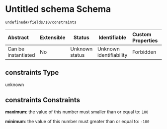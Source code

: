 # Untitled schema Schema

```txt
undefined#/fields/10/constraints
```




| Abstract            | Extensible | Status         | Identifiable            | Custom Properties | Additional Properties | Access Restrictions | Defined In                                                              |
| :------------------ | ---------- | -------------- | ----------------------- | :---------------- | --------------------- | ------------------- | ----------------------------------------------------------------------- |
| Can be instantiated | No         | Unknown status | Unknown identifiability | Forbidden         | Allowed               | none                | [link.schema.json\*](../../out/link.schema.json "open original schema") |

## constraints Type

unknown

## constraints Constraints

**maximum**: the value of this number must smaller than or equal to: `100`

**minimum**: the value of this number must greater than or equal to: `-100`
